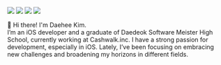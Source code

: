 <a href="mailto:0824dh@naver.com" target="_blank"><img src="https://img.shields.io/badge/Personal Mail-03C75A?style=flat-square&logo=Naver&logoColor=white"/></a>
<a href="mailto:kimdaehee.public@gmail.com" target="_blank"><img src="https://img.shields.io/badge/Public Mail-EA4335?style=flat-square&logo=Gmail&logoColor=white"/></a>
<a href="https://velog.io/@kimdaehee0824" target="_blank"><img src="https://img.shields.io/badge/velog-1DBF73?style=flat-square&logo=Vimeo&logoColor=white"/></a>
<a href="https://www.linkedin.com/in/대희-김-447899229/" target="_blank"><img src="https://img.shields.io/badge/linkedin-0A66C2?style=flat-square&logo=LinkedIn&logoColor=white"/></a>

<p>
👋&nbsp;Hi there! I'm Daehee Kim.</br>
I’m an iOS developer and a graduate of Daedeok Software Meister High School, currently working at Cashwalk.inc.
I have a strong passion for development, especially in iOS. Lately, I’ve been focusing on embracing new challenges and broadening my horizons in different fields.
</p>
